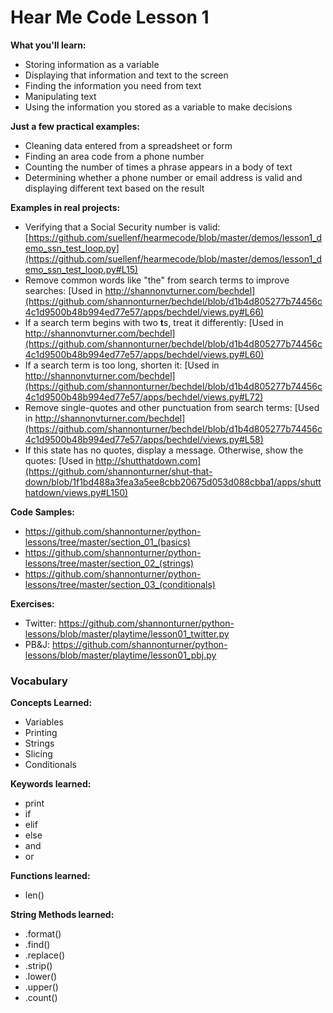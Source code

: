 Hear Me Code Lesson 1
======

**What you'll learn:** 
* Storing information as a variable
* Displaying that information and text to the screen
* Finding the information you need from text
* Manipulating text
* Using the information you stored as a variable to make decisions

**Just a few practical examples:**
* Cleaning data entered from a spreadsheet or form
* Finding an area code from a phone number
* Counting the number of times a phrase appears in a body of text
* Determining whether a phone number or email address is valid and displaying different text based on the result

**Examples in real projects:**
* Verifying that a Social Security number is valid: [https://github.com/suellenf/hearmecode/blob/master/demos/lesson1_demo_ssn_test_loop.py](https://github.com/suellenf/hearmecode/blob/master/demos/lesson1_demo_ssn_test_loop.py#L15)
* Remove common words like "the" from search terms to improve searches: [Used in http://shannonvturner.com/bechdel](https://github.com/shannonturner/bechdel/blob/d1b4d805277b74456c4c1d9500b48b994ed77e57/apps/bechdel/views.py#L66)
* If a search term begins with two **t**s, treat it differently: [Used in http://shannonvturner.com/bechdel](https://github.com/shannonturner/bechdel/blob/d1b4d805277b74456c4c1d9500b48b994ed77e57/apps/bechdel/views.py#L60)
* If a search term is too long, shorten it: [Used in http://shannonvturner.com/bechdel](https://github.com/shannonturner/bechdel/blob/d1b4d805277b74456c4c1d9500b48b994ed77e57/apps/bechdel/views.py#L72)
* Remove single-quotes and other punctuation from search terms: [Used in http://shannonvturner.com/bechdel](https://github.com/shannonturner/bechdel/blob/d1b4d805277b74456c4c1d9500b48b994ed77e57/apps/bechdel/views.py#L58)
* If this state has no quotes, display a message.  Otherwise, show the quotes: [Used in http://shutthatdown.com](https://github.com/shannonturner/shut-that-down/blob/1f1bd488a3fea3a5ee8cbb20675d053d088cbba1/apps/shutthatdown/views.py#L150)

**Code Samples:**
* https://github.com/shannonturner/python-lessons/tree/master/section_01_(basics)
* https://github.com/shannonturner/python-lessons/tree/master/section_02_(strings)
* https://github.com/shannonturner/python-lessons/tree/master/section_03_(conditionals)

**Exercises:**
* Twitter: https://github.com/shannonturner/python-lessons/blob/master/playtime/lesson01_twitter.py
* PB&J: https://github.com/shannonturner/python-lessons/blob/master/playtime/lesson01_pbj.py

### Vocabulary

**Concepts Learned:**
* Variables
* Printing
* Strings
* Slicing
* Conditionals

**Keywords learned:**
* print
* if
* elif
* else
* and
* or

**Functions learned:**
* len()

**String Methods learned:**
* .format()
* .find()
* .replace()
* .strip()
* .lower()
* .upper()
* .count()
